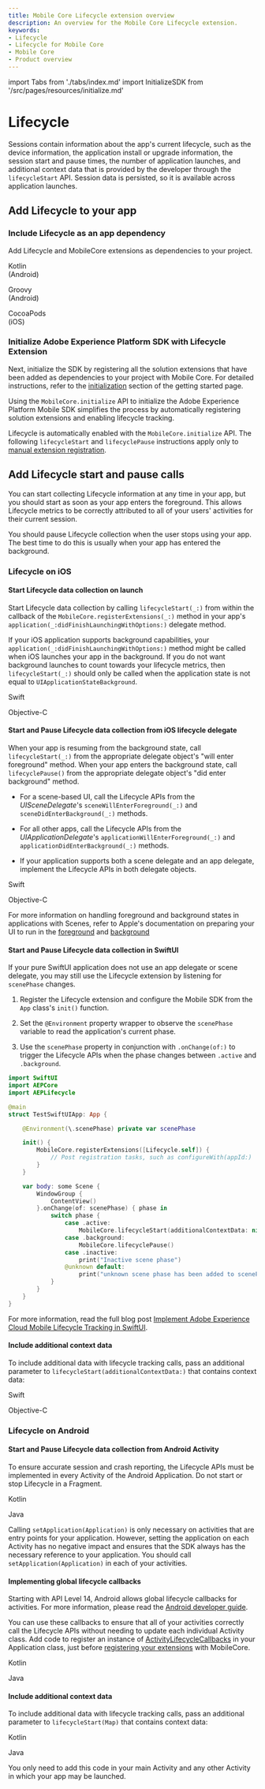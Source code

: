 ```yaml
---
title: Mobile Core Lifecycle extension overview
description: An overview for the Mobile Core Lifecycle extension.
keywords:
- Lifecycle
- Lifecycle for Mobile Core
- Mobile Core
- Product overview
---
```


import Tabs from './tabs/index.md'
import InitializeSDK from '/src/pages/resources/initialize.md'

# Lifecycle

Sessions contain information about the app's current lifecycle, such as the device information, the application install or upgrade information, the session start and pause times, the number of application launches, and additional context data that is provided by the developer through the `lifecycleStart` API. Session data is persisted, so it is available across application launches.

## Add Lifecycle to your app

### Include Lifecycle as an app dependency

Add Lifecycle and MobileCore extensions as dependencies to your project.

<TabsBlock orientation="horizontal" slots="heading, content" repeat="3"/>

Kotlin<br/>(Android)

<Tabs query="platform=android-kotlin&task=add"/>

Groovy<br/>(Android)

<Tabs query="platform=android-groovy&task=add"/>

CocoaPods<br/>(iOS)

<Tabs query="platform=ios-pods&task=add"/>

### Initialize Adobe Experience Platform SDK with Lifecycle Extension

Next, initialize the SDK by registering all the solution extensions that have been added as dependencies to your project with Mobile Core. For detailed instructions, refer to the [initialization](/src/pages/home/getting-started/get-the-sdk/#2-add-initialization-code) section of the getting started page.

Using the `MobileCore.initialize` API to initialize the Adobe Experience Platform Mobile SDK simplifies the process by automatically registering solution extensions and enabling lifecycle tracking.

<InitializeSDK query="componentClass=TabsBlock"/>

<InlineAlert variant="info" slots="text"/>

Lifecycle is automatically enabled with the `MobileCore.initialize` API. The following `lifecycleStart` and `lifecyclePause` instructions apply only to [manual extension registration](/src/pages/home/getting-started/get-the-sdk/#b-manual-extension-registration-using-mobilecoreregisterextensions-api).

## Add Lifecycle start and pause calls

You can start collecting Lifecycle information at any time in your app, but you should start as soon as your app enters the foreground. This allows Lifecycle metrics to be correctly attributed to all of your users' activities for their current session.

You should pause Lifecycle collection when the user stops using your app. The best time to do this is usually when your app has entered the background.

### Lifecycle on iOS

#### Start Lifecycle data collection on launch

Start Lifecycle data collection by calling `lifecycleStart(_:)` from within the callback of the `MobileCore.registerExtensions(_:)` method in your app's `application(_:didFinishLaunchingWithOptions:)` delegate method.

If your iOS application supports background capabilities, your `application(_:didFinishLaunchingWithOptions:)` method might be called when iOS launches your app in the background. If you do not want background launches to count towards your lifecycle metrics, then `lifecycleStart(_:)` should only be called when the application state is not equal to `UIApplicationStateBackground`.

<TabsBlock orientation="horizontal" slots="heading, content" repeat="2"/>

Swift

<Tabs query="platform=ios-swift&task=start-lifecycle-didfinishlaunch"/>

Objective-C

<Tabs query="platform=ios-objc&task=start-lifecycle-didfinishlaunch"/>

#### Start and Pause Lifecycle data collection from iOS lifecycle delegate

When your app is resuming from the background state, call `lifecycleStart(_:)` from the appropriate delegate object's "will enter foreground" method. When your app enters the background state, call `lifecyclePause()` from the appropriate delegate object's "did enter background" method.

* For a scene-based UI, call the Lifecycle APIs from the _UISceneDelegate_'s `sceneWillEnterForeground(_:)` and `sceneDidEnterBackground(_:)` methods.

* For all other apps, call the Lifecycle APIs from the _UIApplicationDelegate_'s `applicationWillEnterForeground(_:)` and `applicationDidEnterBackground(_:)` methods.

* If your application supports both a scene delegate and an app delegate, implement the Lifecycle APIs in both delegate objects.

<TabsBlock orientation="horizontal" slots="heading, content" repeat="2"/>

Swift

<Tabs query="platform=ios-swift&task=start-pause"/>

Objective-C

<Tabs query="platform=ios-objc&task=start-pause"/>

<InlineAlert variant="info" slots="text"/>

For more information on handling foreground and background states in applications with Scenes, refer to Apple's documentation on preparing your UI to run in the [foreground](https://developer.apple.com/documentation/uikit/app_and_environment/scenes/preparing_your_ui_to_run_in_the_foreground) and [background](https://developer.apple.com/documentation/uikit/app_and_environment/scenes/preparing_your_ui_to_run_in_the_background)

#### Start and Pause Lifecycle data collection in SwiftUI

If your pure SwiftUI application does not use an app delegate or scene delegate, you may still use the Lifecycle extension by listening for `scenePhase` changes.

1. Register the Lifecycle extension and configure the Mobile SDK from the `App` class's `init()` function.

2. Set the `@Environment` property wrapper to observe the `scenePhase` variable to read the application's current phase.

3. Use the `scenePhase` property in conjunction with `.onChange(of:)` to trigger the Lifecycle APIs when the phase changes between `.active` and `.background`.

```swift
import SwiftUI
import AEPCore
import AEPLifecycle

@main
struct TestSwiftUIApp: App {

    @Environment(\.scenePhase) private var scenePhase

    init() {
        MobileCore.registerExtensions([Lifecycle.self]) {
            // Post registration tasks, such as configureWith(appId:)
        }
    }

    var body: some Scene {
        WindowGroup {
            ContentView()
        }.onChange(of: scenePhase) { phase in
            switch phase {
                case .active:
                    MobileCore.lifecycleStart(additionalContextData: nil)
                case .background:
                    MobileCore.lifecyclePause()
                case .inactive:
                    print("Inactive scene phase")
                @unknown default:
                    print("unknown scene phase has been added to scenePhase enum")
            }
        }
    }
}
```

For more information, read the full blog post [Implement Adobe Experience Cloud Mobile Lifecycle Tracking in SwiftUI](https://blog.developer.adobe.com/implement-adobe-experience-cloud-mobile-lifecycle-tracking-in-swiftui-41a8373a55fb).

#### Include additional context data

To include additional data with lifecycle tracking calls, pass an additional parameter to `lifecycleStart(additionalContextData:)` that contains context data:

<TabsBlock orientation="horizontal" slots="heading, content" repeat="2"/>

Swift

<Tabs query="platform=ios-swift&task=context-data"/>

Objective-C

<Tabs query="platform=ios-objc&task=context-data"/>

### Lifecycle on Android

#### Start and Pause Lifecycle data collection from Android Activity

To ensure accurate session and crash reporting, the Lifecycle APIs must be implemented in every Activity of the Android Application. Do not start or stop Lifecycle in a Fragment.

<TabsBlock orientation="horizontal" slots="heading, content" repeat="2"/>

Kotlin

<Tabs query="platform=android-kotlin&task=activity-start-pause"/>

Java

<Tabs query="platform=android-java&task=activity-start-pause"/>

<InlineAlert variant="info" slots="text"/>

Calling `setApplication(Application)` is only necessary on activities that are entry points for your application. However, setting the application on each Activity has no negative impact and ensures that the SDK always has the necessary reference to your application. You should call `setApplication(Application)` in each of your activities.

#### Implementing global lifecycle callbacks

Starting with API Level 14, Android allows global lifecycle callbacks for activities. For more information, please read the [Android developer guide](https://developer.android.com/reference/android/app/Application#registerActivityLifecycleCallbacks(android.app.Application.ActivityLifecycleCallbacks)).

You can use these callbacks to ensure that all of your activities correctly call the Lifecycle APIs without needing to update each individual Activity class. Add code to register an instance of [ActivityLifecycleCallbacks](https://developer.android.com/reference/android/app/Application.ActivityLifecycleCallbacks) in your Application class, just before [registering your extensions](#register-lifecycle-with-mobile-core) with MobileCore.

<TabsBlock orientation="horizontal" slots="heading, content" repeat="2"/>

Kotlin

<Tabs query="platform=android-kotlin&task=global-lifecycle"/>

Java

<Tabs query="platform=android-java&task=global-lifecycle"/>

#### Include additional context data

To include additional data with lifecycle tracking calls, pass an additional parameter to `lifecycleStart(Map)` that contains context data:

<TabsBlock orientation="horizontal" slots="heading, content" repeat="2"/>

Kotlin

<Tabs query="platform=android-kotlin&task=context-data"/>

Java

<Tabs query="platform=android-java&task=context-data"/>

<InlineAlert variant="info" slots="text"/>

You only need to add this code in your main Activity and any other Activity in which your app may be launched.
